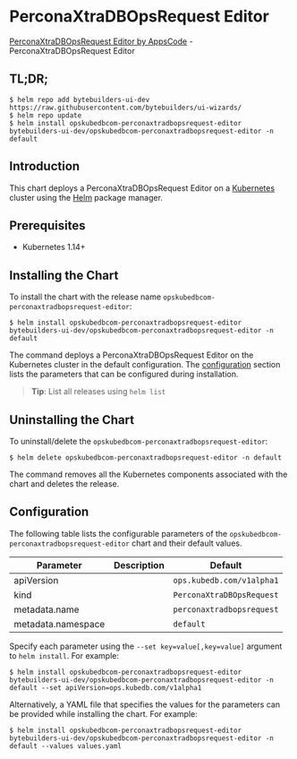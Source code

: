 # PerconaXtraDBOpsRequest Editor

[PerconaXtraDBOpsRequest Editor by AppsCode](https://byte.builders) - PerconaXtraDBOpsRequest Editor

## TL;DR;

```console
$ helm repo add bytebuilders-ui-dev https://raw.githubusercontent.com/bytebuilders/ui-wizards/
$ helm repo update
$ helm install opskubedbcom-perconaxtradbopsrequest-editor bytebuilders-ui-dev/opskubedbcom-perconaxtradbopsrequest-editor -n default
```

## Introduction

This chart deploys a PerconaXtraDBOpsRequest Editor on a [Kubernetes](http://kubernetes.io) cluster using the [Helm](https://helm.sh) package manager.

## Prerequisites

- Kubernetes 1.14+

## Installing the Chart

To install the chart with the release name `opskubedbcom-perconaxtradbopsrequest-editor`:

```console
$ helm install opskubedbcom-perconaxtradbopsrequest-editor bytebuilders-ui-dev/opskubedbcom-perconaxtradbopsrequest-editor -n default
```

The command deploys a PerconaXtraDBOpsRequest Editor on the Kubernetes cluster in the default configuration. The [configuration](#configuration) section lists the parameters that can be configured during installation.

> **Tip**: List all releases using `helm list`

## Uninstalling the Chart

To uninstall/delete the `opskubedbcom-perconaxtradbopsrequest-editor`:

```console
$ helm delete opskubedbcom-perconaxtradbopsrequest-editor -n default
```

The command removes all the Kubernetes components associated with the chart and deletes the release.

## Configuration

The following table lists the configurable parameters of the `opskubedbcom-perconaxtradbopsrequest-editor` chart and their default values.

|     Parameter      | Description |          Default          |
|--------------------|-------------|---------------------------|
| apiVersion         |             | `ops.kubedb.com/v1alpha1` |
| kind               |             | `PerconaXtraDBOpsRequest` |
| metadata.name      |             | `perconaxtradbopsrequest` |
| metadata.namespace |             | `default`                 |


Specify each parameter using the `--set key=value[,key=value]` argument to `helm install`. For example:

```console
$ helm install opskubedbcom-perconaxtradbopsrequest-editor bytebuilders-ui-dev/opskubedbcom-perconaxtradbopsrequest-editor -n default --set apiVersion=ops.kubedb.com/v1alpha1
```

Alternatively, a YAML file that specifies the values for the parameters can be provided while
installing the chart. For example:

```console
$ helm install opskubedbcom-perconaxtradbopsrequest-editor bytebuilders-ui-dev/opskubedbcom-perconaxtradbopsrequest-editor -n default --values values.yaml
```
